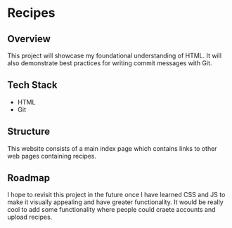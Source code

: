 # Recipes

## Overview 
This project will showcase my foundational understanding of HTML. It will also demonstrate best practices for writing commit messages with Git.

## Tech Stack
* HTML
* Git

## Structure 
This website consists of a main index page which contains links to other web pages containing recipes. 

## Roadmap 
I hope to revisit this project in the future once I have learned CSS and JS to make it visually appealing and have greater functionality. 
It would be really cool to add some functionality where people could craete accounts and upload recipes. 
